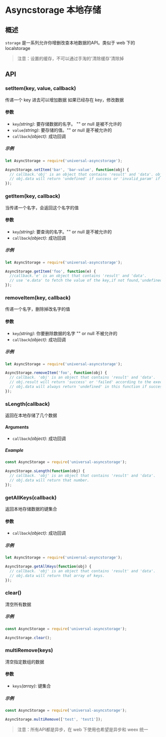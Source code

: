 # Asyncstorage 本地存储

## 概述

`storage` 是一系列允许你增删改查本地数据的API。类似于 web 下的 localstorage

> 注意：设置的缓存，不可以通过手淘的'清除缓存'清除掉

## API

### setItem(key, value, callback)

传递一个 key 进去可以增加数据
如果已经存在 key，修改数据

#### 参数

* `key`*(string)*: 要存储数据的名字。 "" or null 是被不允许的
* `value`*(string)*: 要存储的值。"" or null 是不被允许的
* `callback`*(object)*: 成功回调

##### 示例

```js
let AsyncStorage = require('universal-asyncstorage');

AsyncStorage.setItem('bar', 'bar-value', function(obj) {
  // callback.'obj' is an object that contains 'result' and 'data'. obj.result indicate wether `setItem` is succeed.
  // obj.data will return 'undefined' if success or 'invalid_param' if your key/value is ""/null.
});
```

### getItem(key, callback)

当传递一个名字，会返回这个名字的值

#### 参数

* `key`*(string)*:  要查询的名字。"" or null 是不被允许的
* `callback`*(object)*: 成功回调

##### 示例

```js
let AsyncStorage = require('universal-asyncstorage');

AsyncStorage.getItem('foo', function(e) {
  //callback.'e' is an object that contains 'result' and 'data'.
  // use 'e.data' to fetch the value of the key,if not found,'undefined' will return.
});
```

### removeItem(key, callback)

传递一个名字，删除掉改名字的值

#### 参数

* `key`*(string)*:  你要删除数据的名字 "" or null 不被允许的
* `callback`*(object)*: 成功回调

##### 示例

```js
let AsyncStorage = require('universal-asyncstorage');

AsyncStorage.removeItem('foo', function(obj) {
  // callback. 'obj' is an object that contains 'result' and 'data'.
  // obj.result will return 'success' or 'failed' according to the executing result.
  // obj.data will always return 'undefined' in this function if success.
});
```

### sLength(callback)

返回在本地存储了几个数据

#### Arguments

* `callback`*(object)*: 成功回调

##### Example

```jsx
const AsyncStorage = require('universal-asyncstorage');

AsyncStorage.sLength(function(obj) {
  // callback. 'obj' is an object that contains 'result' and 'data'.
  // obj.data will return that number.
});
```

### getAllKeys(callback)

返回本地存储数据的键集合

#### 参数

* `callback`*(object)*: 成功回调

##### 示例

```jsx
let AsyncStorage = require('universal-asyncstorage');

AsyncStorage.getAllKeys(function(obj) {
  // callback. 'obj' is an object that contains 'result' and 'data'.
  // obj.data will return that array of keys.
});
```

### clear()

清空所有数据

##### 示例

```jsx
const AsyncStorage = require('universal-asyncstorage');

AsyncStorage.clear();
```

### multiRemove(keys)

清空指定数组的数据

#### 参数

* `keys`*(array)*: 键集合

##### 示例

```jsx
const AsyncStorage = require('universal-asyncstorage');

AsyncStorage.multiRemove(['test', 'test1']);
```

> 注意：所有API都是异步，在 web 下使用也希望是异步和 weex 统一
